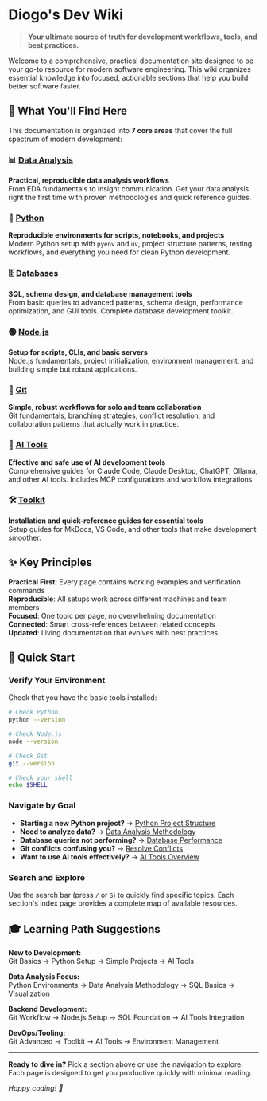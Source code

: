 # Diogo's Dev Wiki

> **Your ultimate source of truth for development workflows, tools, and best practices.**

Welcome to a comprehensive, practical documentation site designed to be your go-to resource for modern software engineering. This wiki organizes essential knowledge into focused, actionable sections that help you build better software faster.

## 🎯 What You'll Find Here

This documentation is organized into **7 core areas** that cover the full spectrum of modern development:

### 📊 [Data Analysis](data-analysis/index.md)
**Practical, reproducible data analysis workflows**  
From EDA fundamentals to insight communication. Get your data analysis right the first time with proven methodologies and quick reference guides.

### 🐍 [Python](python/index.md)
**Reproducible environments for scripts, notebooks, and projects**  
Modern Python setup with `pyenv` and `uv`, project structure patterns, testing workflows, and everything you need for clean Python development.

### 🗄️ [Databases](databases/index.md)
**SQL, schema design, and database management tools**  
From basic queries to advanced patterns, schema design, performance optimization, and GUI tools. Complete database development toolkit.

### 🟢 [Node.js](node/index.md)
**Setup for scripts, CLIs, and basic servers**  
Node.js fundamentals, project initialization, environment management, and building simple but robust applications.

### 🌳 [Git](git/index.md)
**Simple, robust workflows for solo and team collaboration**  
Git fundamentals, branching strategies, conflict resolution, and collaboration patterns that actually work in practice.

### 🤖 [AI Tools](ai-tools/index.md)
**Effective and safe use of AI development tools**  
Comprehensive guides for Claude Code, Claude Desktop, ChatGPT, Ollama, and other AI tools. Includes MCP configurations and workflow integrations.

### 🛠️ [Toolkit](toolkit/index.md)
**Installation and quick-reference guides for essential tools**  
Setup guides for MkDocs, VS Code, and other tools that make development smoother.

## ✨ Key Principles

**Practical First**: Every page contains working examples and verification commands  
**Reproducible**: All setups work across different machines and team members  
**Focused**: One topic per page, no overwhelming documentation  
**Connected**: Smart cross-references between related concepts  
**Updated**: Living documentation that evolves with best practices  

## 🚀 Quick Start

### Verify Your Environment
Check that you have the basic tools installed:

```bash
# Check Python
python --version

# Check Node.js  
node --version

# Check Git
git --version

# Check your shell
echo $SHELL
```

### Navigate by Goal

- **Starting a new Python project?** → [Python Project Structure](python/project-structure.md)
- **Need to analyze data?** → [Data Analysis Methodology](data-analysis/methodology.md)  
- **Database queries not performing?** → [Database Performance](databases/performance.md)
- **Git conflicts confusing you?** → [Resolve Conflicts](git/resolve-conflicts.md)
- **Want to use AI tools effectively?** → [AI Tools Overview](ai-tools/index.md)

### Search and Explore

Use the search bar (press `/` or `S`) to quickly find specific topics. Each section's index page provides a complete map of available resources.

## 🎓 Learning Path Suggestions

**New to Development:**  
Git Basics → Python Setup → Simple Projects → AI Tools  

**Data Analysis Focus:**  
Python Environments → Data Analysis Methodology → SQL Basics → Visualization  

**Backend Development:**  
Git Workflow → Node.js Setup → SQL Foundation → AI Tools Integration  

**DevOps/Tooling:**  
Git Advanced → Toolkit → AI Tools → Environment Management  

---

**Ready to dive in?** Pick a section above or use the navigation to explore. Each page is designed to get you productive quickly with minimal reading.

*Happy coding! 🎉*